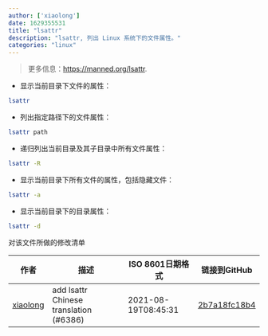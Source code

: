 ```yaml
---
author: ['xiaolong']
date: 1629355531
title: "lsattr"
description: "lsattr, 列出 Linux 系统下的文件属性。"
categories: "linux"
---
```

> 更多信息：<https://manned.org/lsattr>.

- 显示当前目录下文件的属性：

```bash
lsattr
```

- 列出指定路径下的文件属性：

```bash
lsattr path
```

- 递归列出当前目录及其子目录中所有文件属性：

```bash
lsattr -R
```

- 显示当前目录下所有文件的属性，包括隐藏文件：

```bash
lsattr -a
```

- 显示当前目录下的目录属性：

```bash
lsattr -d
```
对该文件所做的修改清单


作者 | 描述 | ISO 8601日期格式 | 链接到GitHub
------|-----|-----|-----
[xiaolong](mailto:65013593+xiaolong-666@users.noreply.github.com) | add lsattr Chinese translation (#6386) | 2021-08-19T08:45:31 | [2b7a18fc18b4](https://github.com/tldr-pages/tldr/commit/2b7a18fc18b482946206c1e911e6036a9045f50a)

